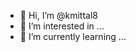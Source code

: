 - 👋 Hi, I’m @kmittal8
- 👀 I’m interested in ...
- 🌱 I’m currently learning ...


<!---
kmittal8/kmittal8 is a ✨ special ✨ repository because its `README.md` (this file) appears on your GitHub profile.
You can click the Preview link to take a look at your changes.
--->
